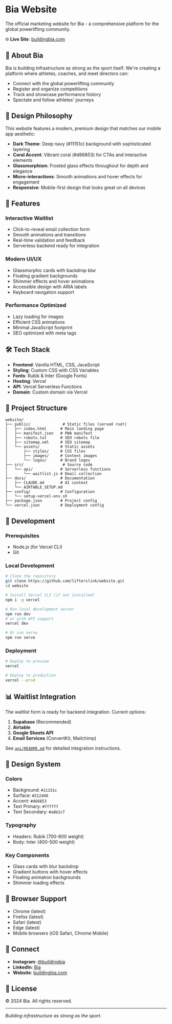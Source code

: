 # Bia Website

The official marketing website for Bia - a comprehensive platform for the global powerlifting community.

🌐 **Live Site**: [buildingbia.com](https://buildingbia.com)

## 🎯 About Bia

Bia is building infrastructure as strong as the sport itself. We're creating a platform where athletes, coaches, and meet directors can:
- Connect with the global powerlifting community
- Register and organize competitions
- Track and showcase performance history
- Spectate and follow athletes' journeys

## 🎨 Design Philosophy

This website features a modern, premium design that matches our mobile app aesthetic:

- **Dark Theme**: Deep navy (#11151c) background with sophisticated layering
- **Coral Accent**: Vibrant coral (#d66853) for CTAs and interactive elements
- **Glassmorphism**: Frosted glass effects throughout for depth and elegance
- **Micro-interactions**: Smooth animations and hover effects for engagement
- **Responsive**: Mobile-first design that looks great on all devices

## 🚀 Features

### Interactive Waitlist
- Click-to-reveal email collection form
- Smooth animations and transitions
- Real-time validation and feedback
- Serverless backend ready for integration

### Modern UI/UX
- Glassmorphic cards with backdrop blur
- Floating gradient backgrounds
- Shimmer effects and hover animations
- Accessible design with ARIA labels
- Keyboard navigation support

### Performance Optimized
- Lazy loading for images
- Efficient CSS animations
- Minimal JavaScript footprint
- SEO optimized with meta tags

## 🛠 Tech Stack

- **Frontend**: Vanilla HTML, CSS, JavaScript
- **Styling**: Custom CSS with CSS Variables
- **Fonts**: Rubik & Inter (Google Fonts)
- **Hosting**: Vercel
- **API**: Vercel Serverless Functions
- **Domain**: Custom domain via Vercel

## 📁 Project Structure

```
website/
├── public/              # Static files (served root)
│   ├── index.html      # Main landing page
│   ├── manifest.json   # PWA manifest
│   ├── robots.txt      # SEO robots file
│   ├── sitemap.xml     # SEO sitemap
│   └── assets/         # Static assets
│       ├── styles/     # CSS files
│       ├── images/     # Content images
│       └── logos/      # Brand logos
├── src/                 # Source code
│   └── api/            # Serverless functions
│       └── waitlist.js # Email collection
├── docs/               # Documentation
│   ├── CLAUDE.md       # AI context
│   └── AIRTABLE_SETUP.md
├── config/             # Configuration
│   └── setup-vercel-env.sh
├── package.json        # Project config
└── vercel.json         # Deployment config
```

## 🔧 Development

### Prerequisites
- Node.js (for Vercel CLI)
- Git

### Local Development
```bash
# Clone the repository
git clone https://github.com/lifterslink/website.git
cd website

# Install Vercel CLI (if not installed)
npm i -g vercel

# Run local development server
npm run dev
# or with API support
vercel dev

# Or use serve
npm run serve
```

### Deployment
```bash
# Deploy to preview
vercel

# Deploy to production
vercel --prod
```

## 📊 Waitlist Integration

The waitlist form is ready for backend integration. Current options:

1. **Supabase** (Recommended)
2. **Airtable**
3. **Google Sheets API**
4. **Email Services** (ConvertKit, Mailchimp)

See [`api/README.md`](api/README.md) for detailed integration instructions.

## 🎨 Design System

### Colors
- Background: `#11151c`
- Surface: `#212d40`
- Accent: `#d66853`
- Text Primary: `#ffffff`
- Text Secondary: `#a8b2c7`

### Typography
- Headers: Rubik (700-800 weight)
- Body: Inter (400-500 weight)

### Key Components
- Glass cards with blur backdrop
- Gradient buttons with hover effects
- Floating animation backgrounds
- Shimmer loading effects

## 📱 Browser Support

- Chrome (latest)
- Firefox (latest)
- Safari (latest)
- Edge (latest)
- Mobile browsers (iOS Safari, Chrome Mobile)

## 🤝 Connect

- **Instagram**: [@buildingbia](https://www.instagram.com/buildingbia/)
- **LinkedIn**: [Bia](https://www.linkedin.com/company/buildingbia/)
- **Website**: [buildingbia.com](https://buildingbia.com)

## 📄 License

© 2024 Bia. All rights reserved.

---

*Building infrastructure as strong as the sport.*